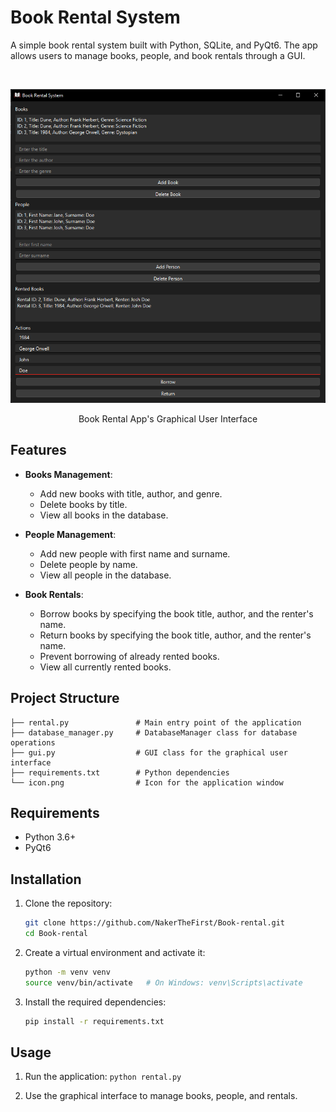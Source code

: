 #  Book Rental System
A simple book rental system built with Python, SQLite, and PyQt6. The app allows users to manage books, people, and book rentals through a GUI.

<br>
<p align="center"><img width="802" src="https://github.com/NakerTheFirst/Book-rental/blob/main/gui_sreenshot.png" alt="Image of an interface of a the book rental app"></p>
<p align="center">Book Rental App's Graphical User Interface</p>

## Features
- **Books Management**:
  - Add new books with title, author, and genre.
  - Delete books by title.
  - View all books in the database.

- **People Management**:
  - Add new people with first name and surname.
  - Delete people by name.
  - View all people in the database.

- **Book Rentals**:
  - Borrow books by specifying the book title, author, and the renter's name.
  - Return books by specifying the book title, author, and the renter's name.
  - Prevent borrowing of already rented books.
  - View all currently rented books.

## Project Structure
```
├── rental.py               # Main entry point of the application
├── database_manager.py     # DatabaseManager class for database operations
├── gui.py                  # GUI class for the graphical user interface
├── requirements.txt        # Python dependencies
└── icon.png                # Icon for the application window
```

## Requirements
- Python 3.6+
- PyQt6

## Installation
1. Clone the repository:
    ```bash
    git clone https://github.com/NakerTheFirst/Book-rental.git
    cd Book-rental
    ```

2. Create a virtual environment and activate it:
    ```bash
    python -m venv venv
    source venv/bin/activate   # On Windows: venv\Scripts\activate
    ```
3. Install the required dependencies:
    ```bash
   pip install -r requirements.txt
    ```

## Usage
1. Run the application:
    ```python rental.py```

2. Use the graphical interface to manage books, people, and rentals.
